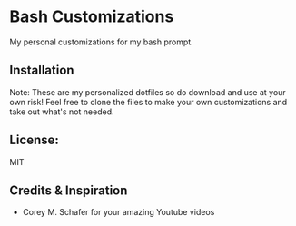 # Bash Customizations

My personal customizations for my bash prompt.

## Installation
Note: These are my personalized dotfiles so do download and use at your own risk! Feel free to clone the files to make your own customizations and take out what's not needed.

## License:
MIT

## Credits & Inspiration
- Corey M. Schafer for your amazing Youtube videos

